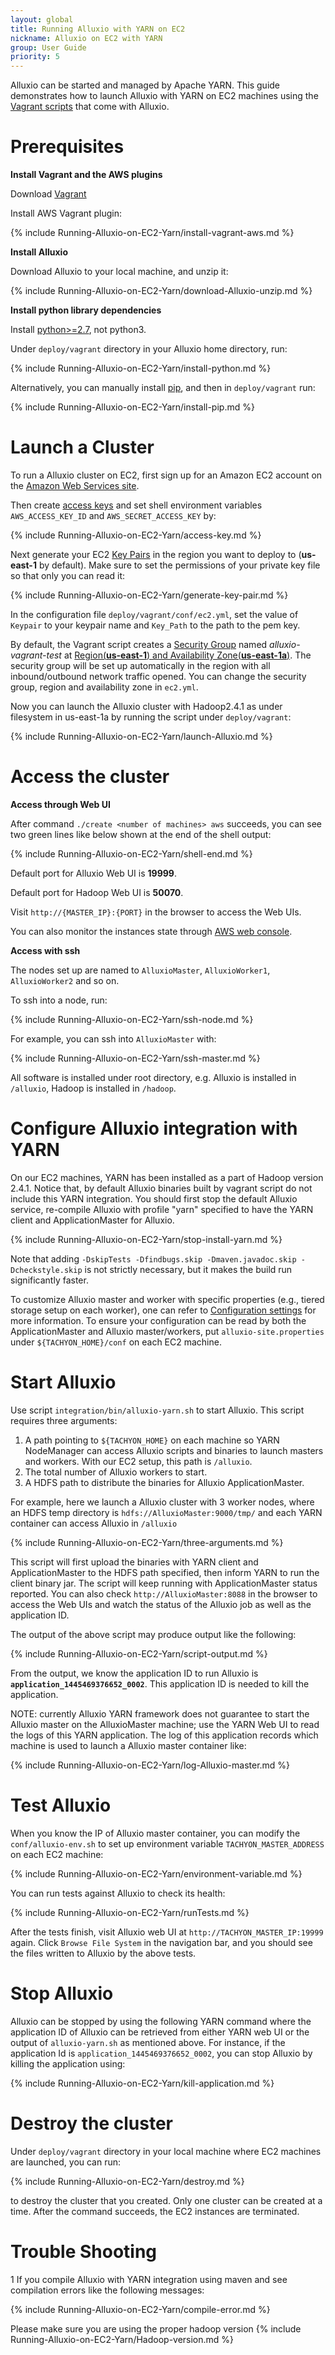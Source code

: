 ```yaml
---
layout: global
title: Running Alluxio with YARN on EC2
nickname: Alluxio on EC2 with YARN
group: User Guide
priority: 5
---
```


Alluxio can be started and managed by Apache YARN. This guide demonstrates how to launch Alluxio
with YARN on EC2 machines using the
[Vagrant scripts](https://github.com/amplab/alluxio/tree/master/deploy/vagrant) that come with
Alluxio.

# Prerequisites

**Install Vagrant and the AWS plugins**

Download [Vagrant](https://www.vagrantup.com/downloads.html)

Install AWS Vagrant plugin:

{% include Running-Alluxio-on-EC2-Yarn/install-vagrant-aws.md %}

**Install Alluxio**

Download Alluxio to your local machine, and unzip it:

{% include Running-Alluxio-on-EC2-Yarn/download-Alluxio-unzip.md %}

**Install python library dependencies**

Install [python>=2.7](https://www.python.org/), not python3.

Under `deploy/vagrant` directory in your Alluxio home directory, run:

{% include Running-Alluxio-on-EC2-Yarn/install-python.md %}

Alternatively, you can manually install [pip](https://pip.pypa.io/en/latest/installing/), and then
in `deploy/vagrant` run:

{% include Running-Alluxio-on-EC2-Yarn/install-pip.md %}

# Launch a Cluster

To run a Alluxio cluster on EC2, first sign up for an Amazon EC2 account
on the [Amazon Web Services site](http://aws.amazon.com/).

Then create [access keys](https://aws.amazon.com/developers/access-keys/) and set shell environment
variables `AWS_ACCESS_KEY_ID` and `AWS_SECRET_ACCESS_KEY` by:

{% include Running-Alluxio-on-EC2-Yarn/access-key.md %}

Next generate your EC2
[Key Pairs](http://docs.aws.amazon.com/AWSEC2/latest/UserGuide/ec2-key-pairs.html) in the region 
you want to deploy to (**us-east-1** by default). Make sure to set the permissions of your private 
key file so that only you can read it:

{% include Running-Alluxio-on-EC2-Yarn/generate-key-pair.md %}

In the configuration file `deploy/vagrant/conf/ec2.yml`, set the value of `Keypair` to your keypair
name and `Key_Path` to the path to the pem key.

By default, the Vagrant script creates a
[Security Group](http://docs.aws.amazon.com/AWSEC2/latest/UserGuide/using-network-security.html)
named *alluxio-vagrant-test* at
[Region(**us-east-1**) and Availability Zone(**us-east-1a**)](http://docs.aws.amazon.com/AWSEC2/latest/UserGuide/using-regions-availability-zones.html).
The security group will be set up automatically in the region with all inbound/outbound network
traffic opened. You can change the security group, region and availability zone in `ec2.yml`.

Now you can launch the Alluxio cluster with Hadoop2.4.1 as under filesystem in us-east-1a by running
the script under `deploy/vagrant`:

{% include Running-Alluxio-on-EC2-Yarn/launch-Alluxio.md %}

# Access the cluster

**Access through Web UI**

After command `./create <number of machines> aws` succeeds, you can see two green lines like below
shown at the end of the shell output:

{% include Running-Alluxio-on-EC2-Yarn/shell-end.md %}

Default port for Alluxio Web UI is **19999**.

Default port for Hadoop Web UI is **50070**.

Visit `http://{MASTER_IP}:{PORT}` in the browser to access the Web UIs.

You can also monitor the instances state through
[AWS web console](https://console.aws.amazon.com/console/home?region=us-east-1).

**Access with ssh**

The nodes set up are named to `AlluxioMaster`, `AlluxioWorker1`, `AlluxioWorker2` and so on.

To ssh into a node, run:

{% include Running-Alluxio-on-EC2-Yarn/ssh-node.md %}

For example, you can ssh into `AlluxioMaster` with:

{% include Running-Alluxio-on-EC2-Yarn/ssh-master.md %}

All software is installed under root directory, e.g. Alluxio is installed in `/alluxio`, Hadoop is
installed in `/hadoop`.

# Configure Alluxio integration with YARN

On our EC2 machines, YARN has been installed as a part of Hadoop version 2.4.1. Notice that, by 
default Alluxio binaries 
built by vagrant script do not include this YARN integration. You should first stop the default 
Alluxio service, re-compile Alluxio with profile "yarn" specified to have the YARN client and
ApplicationMaster for Alluxio.

{% include Running-Alluxio-on-EC2-Yarn/stop-install-yarn.md %}

Note that adding `-DskipTests -Dfindbugs.skip -Dmaven.javadoc.skip -Dcheckstyle.skip` is not strictly necessary,
but it makes the build run significantly faster.

To customize Alluxio master and worker with specific properties (e.g., tiered storage setup on each
worker), one can refer to [Configuration settings](Configuration-Settings.html) for more
information. To ensure your configuration can be read by both the ApplicationMaster and Alluxio
master/workers, put `alluxio-site.properties` under `${TACHYON_HOME}/conf` on each EC2 machine.

# Start Alluxio

Use script `integration/bin/alluxio-yarn.sh` to start Alluxio. This script requires three arguments:
1. A path pointing to `${TACHYON_HOME}` on each machine so YARN NodeManager can access Alluxio
scripts and binaries to launch masters and workers. With our EC2 setup, this path is `/alluxio`.
2. The total number of Alluxio workers to start.
3. A HDFS path to distribute the binaries for Alluxio ApplicationMaster.

For example, here we launch a Alluxio cluster with 3 worker nodes, where an HDFS temp directory is
`hdfs://AlluxioMaster:9000/tmp/` and each YARN container can access Alluxio in `/alluxio`

{% include Running-Alluxio-on-EC2-Yarn/three-arguments.md %}

This script will first upload the binaries with YARN client and ApplicationMaster to the HDFS path
specified, then inform YARN to run the client binary jar. The script will keep running with
ApplicationMaster status reported. You can also check `http://AlluxioMaster:8088` in the browser to
access the Web UIs and watch the status of the Alluxio job as well as the application ID.

The output of the above script may produce output like the following:

{% include Running-Alluxio-on-EC2-Yarn/script-output.md %}

From the output, we know the application ID to run Alluxio is 
**`application_1445469376652_0002`**. This application ID is needed to kill the application.

NOTE: currently Alluxio YARN framework does not guarantee to start the Alluxio master on the
AlluxioMaster machine; use the YARN Web UI to read the logs of this YARN application. The log
of this application records which machine is used to launch a Alluxio master container like:

{% include Running-Alluxio-on-EC2-Yarn/log-Alluxio-master.md %}

# Test Alluxio

When you know the IP of Alluxio master container, you can modify the `conf/alluxio-env.sh` to set
 up environment variable `TACHYON_MASTER_ADDRESS` on each EC2 machine:

{% include Running-Alluxio-on-EC2-Yarn/environment-variable.md %}

You can run tests against Alluxio to check its health:

{% include Running-Alluxio-on-EC2-Yarn/runTests.md %}

After the tests finish, visit Alluxio web UI at `http://TACHYON_MASTER_IP:19999` again. Click
`Browse File System` in the navigation bar, and you should see the files written to Alluxio by the above
tests.


# Stop Alluxio

Alluxio can be stopped by using the following YARN command where the application ID of Alluxio can
be retrieved from either YARN web UI or the output of `alluxio-yarn.sh` as mentioned above. For
instance, if the application Id is `application_1445469376652_0002`, you can stop Alluxio by killing
the application using:

{% include Running-Alluxio-on-EC2-Yarn/kill-application.md %}

# Destroy the cluster

Under `deploy/vagrant` directory in your local machine where EC2 machines are launched, you can run:

{% include Running-Alluxio-on-EC2-Yarn/destroy.md %}

to destroy the cluster that you created. Only one cluster can be created at a time. After the
command succeeds, the EC2 instances are terminated.

# Trouble Shooting

1 If you compile Alluxio with YARN integration using maven and see compilation errors like the
following messages:

{% include Running-Alluxio-on-EC2-Yarn/compile-error.md %}

Please make sure you are using the proper hadoop version
{% include Running-Alluxio-on-EC2-Yarn/Hadoop-version.md %}
